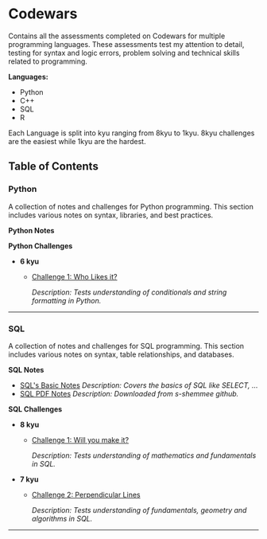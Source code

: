 # Codewars
Contains all the assessments completed on Codewars for multiple programming languages.
These assessments test my attention to detail, testing for syntax and logic errors, problem solving and technical skills related to programming.

**Languages:**
- Python
- C++
- SQL
- R

Each Language is split into kyu ranging from 8kyu to 1kyu.
8kyu challenges are the easiest while 1kyu are the hardest.

## Table of Contents

### Python

  A collection of notes and challenges for Python programming. This section includes various notes on syntax, libraries, and best practices. 

  **Python Notes**  

  **Python Challenges**  

   - **6 kyu**
        - [Challenge 1: Who Likes it?](Python/6kyu/who_likes_it.py) 

          *Description: Tests understanding of conditionals and string formatting in Python.*
     
---
### SQL

  A collection of notes and challenges for SQL programming. This section includes various notes on syntax, table relationships, and databases.

  **SQL Notes**  
  - [SQL's Basic Notes](SQL/Notes/SQL_notes.md) *Description: Covers the basics of SQL like SELECT, ...*
  - [SQL PDF Notes](<SQL/Notes/SQL Notes PDF.pdf>) *Description: Downloaded from s-shemmee github.*


  **SQL Challenges**
  
  - **8 kyu**
    - [Challenge 1: Will you make it?](SQL/8kyu/Will%20you%20make%20it.sql)

      *Description: Tests understanding of mathematics and fundamentals in SQL.*

  - **7 kyu**
    - [Challenge 2: Perpendicular Lines](SQL/7kyu/Perpendicular%Lines.sql)

      *Description: Tests understanding of fundamentals, geometry and algorithms in SQL.*

---
  


